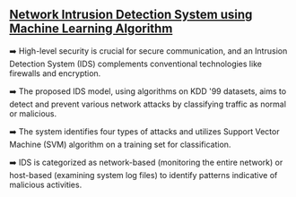 ## [Network Intrusion Detection System using Machine Learning Algorithm](https://www.researchgate.net/publication/341195338_Network_Intrusion_Detection_System_Using_Machine_Learning_Approach)

➡️ High-level security is crucial for secure communication, and an Intrusion Detection System (IDS) complements conventional technologies like firewalls and encryption.

➡️ The proposed IDS model, using algorithms on KDD '99 datasets, aims to detect and prevent various network attacks by classifying traffic as normal or malicious.

➡️ The system identifies four types of attacks and utilizes Support Vector Machine (SVM) algorithm on a training set for classification.

➡️ IDS is categorized as network-based (monitoring the entire network) or host-based (examining system log files) to identify patterns indicative of malicious activities.
